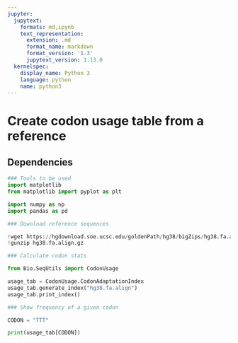 ```yaml
---
jupyter:
  jupytext:
    formats: md,ipynb
    text_representation:
      extension: .md
      format_name: markdown
      format_version: '1.3'
      jupytext_version: 1.13.0
  kernelspec:
    display_name: Python 3
    language: python
    name: python3
---
```


# Create codon usage table from a reference

## Dependencies

```python
### Tools to be used
import matplotlib
from matplotlib import pyplot as plt

import numpy as np
import pandas as pd
```

```python
### Download reference sequences

!wget https://hgdownload.soe.ucsc.edu/goldenPath/hg38/bigZips/hg38.fa.align.gz
!gunzip hg38.fa.align.gz
```

```python
### Calculate codon stats

from Bio.SeqUtils import CodonUsage

usage_tab = CodonUsage.CodonAdaptationIndex
usage_tab.generate_index("hg38.fa.align")
usage_tab.print_index()
```

```python
### Show frequency of a given codon

CODON = "TTT"

print(usage_tab[CODON])
```